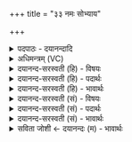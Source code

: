 +++
title = "३३ नमः सोभ्याय"

+++
<details><summary>पदपाठः - दयानन्दादि</summary>

नमः॑। सोभ्या॑य। च॒। प्र॒तिस॒र्या᳖येति॑ प्रतिऽस॒र्या᳖य। च॒। नमः॑। याम्या॑य। च॒। क्षेम्या॑य। च॒। नमः॑। श्लोक्या॑य। च॒। अ॒व॒सा॒न्या᳖येत्य॑वऽसा॒न्या᳖य। च॒। नमः॑। उ॒र्व॒र्या᳖य। च॒। खल्या॑य। च॒। ३३।
</details>

<details><summary>अधिमन्त्रम् (VC)</summary>

- रुद्रा देवताः
- कुत्स ऋषिः
- आर्षी त्रिष्टुप्
- धैवतः
</details>

<details><summary>दयानन्द-सरस्वती (हि) - विषयः</summary>

फिर वही विषय अगले मन्त्र में कहा है ॥
</details>

<details><summary>दयानन्द-सरस्वती (हि) - पदार्थः</summary>

पदार्थान्वयभाषाः -  हे मनुष्यो ! (सोभ्याय) ऐश्वर्ययुक्तों में प्रसिद्ध (च) और (प्रतिसर्याय) धर्मात्माओं में उत्पन्न हुए (च) तथा धनी धर्मात्माओं को (नमः) अन्न दे (याम्याय) न्यायकारियों में उत्तम (च) और (क्षेम्याय) रक्षा करनेवालों में चतुर (च) और न्यायाधीशादि को (नमः) अन्न दे और (श्लोक्याय) वेदवाणी में प्रवीण (च) और (अवसान्याय) कार्यसमाप्तिव्यवहार में कुशल (च) तथा आरम्भ करने में उत्तम पुरुष का (नमः) सत्कार (उर्वर्याय) महान् पुरुषों के स्वामी (च) और (खल्याय) अच्छे अन्नादि पदार्थों के सञ्चय करने में प्रवीण (च) और व्यय करने में विचक्षण पुरुष का (नमः) सत्कार करके इन सब को आप लोग आनन्दित करो ॥३३ ॥
</details>

<details><summary>दयानन्द-सरस्वती (हि) - भावार्थः</summary>

भावार्थभाषाः -  इस मन्त्र में अनेक चकारों से और भी उपयोगी अर्थ लेना और सत्कार करना चाहिये। प्रजास्थ पुरुष न्यायाधीशों, न्यायाधीश प्रजास्थों का सत्कार, पति आदि स्त्री आदि की और स्त्री आदि पति आदि पुरुषों की प्रसन्नता करें ॥३३ ॥
</details>

<details><summary>दयानन्द-सरस्वती (सं) - विषयः</summary>

पुनस्तमेव विषयमाह ॥
</details>

<details><summary>दयानन्द-सरस्वती (सं) - पदार्थः</summary>

पदार्थान्वयभाषाः -  हे मनुष्याः ! सोभ्याय च प्रतिसर्याय च नमो याम्याय च क्षेम्याय च नमः श्लोक्याय चावसान्याय च नम उर्वर्याय च खल्याय च नमः प्रयोज्य दत्त्वा चैतान् भवन्त आनन्दयन्तु ॥३३ ॥
</details>

<details><summary>दयानन्द-सरस्वती (सं) - भावार्थः</summary>

भावार्थभाषाः -  अत्रानेकैश्चकारैरन्येप्युपयोगिनोऽर्थाः संग्राह्याः सत्कर्त्तव्याश्च। प्रजास्थैर्न्यायाधीशादीनां न्यायाधीशाद्यैः प्रजास्थानां च सत्कारः पत्याद्यैर्भार्य्याद्या भार्य्याद्यैः पत्यादयश्च प्रसादनीयाः ॥३३ ॥
</details>

<details><summary>सविता जोशी ← दयानन्दः (म) - भावार्थः</summary>

भावार्थभाषाः -  या मंत्रात अनेक चकार आल्यामुळे अधिक उपयुक्त असा अर्थ घ्यावा. प्रजेने न्यायाधीशांचा व न्यायाधीशांनी प्रजेचा सन्मान करावा. (अनेक कुशल लोकांचाही सत्कार करावा) पतीने पत्नीला व पत्नीने पतीला प्रसन्न करावे.
</details>